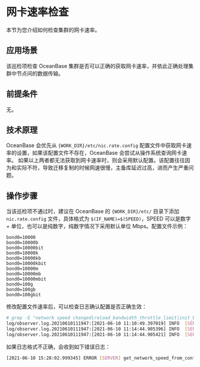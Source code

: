 # 网卡速率检查

本节为您介绍如何检查集群的网卡速率。

## 应用场景

该巡检项检查 OceanBase 集群是否可以正确的获取网卡速率，并依此正确处理集群中节点间的数据传输。

## 前提条件

无。

## 技术原理

OceanBase 会优先从 `{WORK_DIR}/etc/nic.rate.config` 配置文件中获取网卡速率的设置，如果该配置文件不存在，OceanBase 会尝试从操作系统查询网卡速率。
如果以上两者都无法获取到网卡速率时，则会采用默认配置。该配置往往因为和实际不符，导致迁移复制的时候网速很慢，主备库延迟过高，进而产生严重问题。

## 操作步骤

当该巡检项不通过时，建议在 OceanBase 的 `{WORK_DIR}/etc/` 目录下添加 `nic.rate.config` 文件，具体格式为 `$(IF_NAME)=$(SPEED)`，SPEED 可以是数字 + 单位，也可以是纯数字，纯数字情况下采用默认单位 Mbps。配置文件示例：

```shell
bond0=10000
bond0=10000b
bond0=10000bit
bond0=10000k
bond0=10000kb
bond0=10000kbit
bond0=10000m
bond0=10000mb
bond0=10000mbit
bond0=100g
bond0=100gb
bond0=100gbit
```

修改配置文件速率后，可以检查日志确认配置是否正确生效：

```bash
# grep -E "network speed changed|reload_bandwidth_throttle_limit|init_bandwidth_throttle" log/observer.log.202106101*
log/observer.log.20210610111947:[2021-06-10 11:10:49.397019] INFO  [SERVER] ob_server.cpp:2018 [72580][0][Y0-0000000000000000-0-0] [lt=8] [dc=0] succeed to init_bandwidth_throttle(sys_bkgd_net_percentage_=60, network_speed=1310720000, rate=786432000)
log/observer.log.20210610111947:[2021-06-10 11:14:44.905396] INFO  [SERVER] ob_server.cpp:2385 [72582][0][Y0-0000000000000000-0-0] [lt=11] [dc=0] network speed changed(from=1310720000, to=1048576000)
log/observer.log.20210610111947:[2021-06-10 11:14:44.905421] INFO  [SERVER] ob_server.cpp:2055 [72582][0][Y0-0000000000000000-0-0] [lt=3] [dc=0] succeed to reload_bandwidth_throttle_limit(old_percentage=60, new_percentage=60, network_speed=1048576000, rate=629145600)

```

如果日志格式不正确，会收到如下错误日志：

```bash
[2021-06-10 15:28:02.999345] ERROR [SERVER] get_network_speed_from_config_file (ob_server.cpp:1979) [99676][0][Y0-0000000000000000-0-0] [lt=14] [dc=0] invalid NIC Config file(ret=-4002) BACKTRACE:0xfbd452b 0x3d6c7f4 0x3eeab15 0x3eea4c2 0x3eea154 0x3ee9b90 0xadfc5c2 0xadfbc57 0xae01372 0xae0118d 0xfb3a316 0x483b9c7 0x483b929 0xf9e59de 0xf9e587d 0xb37edee 0xf9e5d3c 0xf9e5d15 0xf9e50b9 0xf9de0af
```
